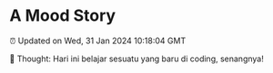 # A Mood Story

⏰ Updated on Wed, 31 Jan 2024 10:18:04 GMT

💭 Thought: Hari ini belajar sesuatu yang baru di coding, senangnya!


